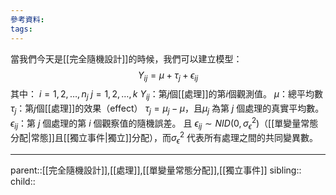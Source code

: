 ```yaml
---
參考資料:
tags:
---
```

當我們今天是[[完全隨機設計]]的時候，我們可以建立模型：
$$
Y_{ij}=\mu+\tau_j+\epsilon_{ij}
$$
其中：
$i=1,2,\ldots,n_j$
$j=1,2,\ldots,k$
$Y_{ij}$：第$j$個[[處理]]的第$i$個觀測值。
$\mu$：總平均數
$\tau_j$：第$j$個[[處理]]的效果（effect） $\tau_j=\mu_j-\mu$，且$\mu_j$ 為第 $j$ 個處理的真實平均數。
$\epsilon_{ij}$：第 $j$ 個處理的第 $i$ 個觀察值的隨機誤差。
	且 $\epsilon_{ij}\sim NID(0,\sigma^2_\epsilon)$（[[單變量常態分配|常態]]且[[獨立事件|獨立]]分配），而$\sigma^2_\epsilon$ 代表所有處理之間的共同變異數。 
- - -
parent::[[完全隨機設計]],[[處理]],[[單變量常態分配]],[[獨立事件]]
sibling::
child::